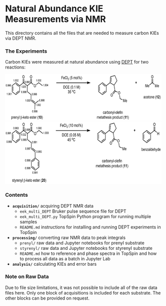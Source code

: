 # Natural Abundance KIE Measurements via NMR

This directory contains all the files that are needed to measure carbon KIEs via DEPT NMR.

### The Experiments

Carbon KIEs were measured at natural abundance using [DEPT](https://pubs.acs.org/doi/10.1021/jacs.6b10621) for two reactions:

<img src="img/prenyl.png" height=150>
<img src="img/styrenyl.png" height=200>

### Contents

- __`acquisition/`__ acquiring DEPT NMR data
	- `eek_multi_DEPT` Bruker pulse sequence file for DEPT
	- `eek_multi_DEPT.py` TopSpin Python program for running multiple samples
	- `README.md` instructions for installing and running DEPT experiments in TopSpin
- __`processing/`__ converting raw NMR data to peak integrals
	- `prenyl/` raw data and Jupyter notebooks for prenyl substrate
	- `styrenyl/` raw data and Jupyter notebooks for styrenyl substrate
	- `README.md` how to reference and phase spectra in TopSpin and how to process all data as a batch in Jupyter Lab
- __`analysis/`__ calculating KIEs and error bars

### Note on Raw Data

Due to file size limitations, it was not possible to include all of the raw data files here.  Only one block of acquisitions is included for each substrate.  The other blocks can be provided on request.

